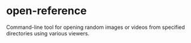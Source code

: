 # open-reference
Command-line tool for opening random images or videos from specified directories using various viewers.

